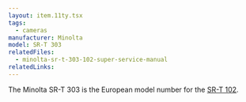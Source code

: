 ```yaml
---
layout: item.11ty.tsx
tags:
  - cameras
manufacturer: Minolta
model: SR-T 303
relatedFiles:
  - minolta-sr-t-303-102-super-service-manual
relatedLinks:
---
```


The Minolta SR-T 303 is the European model number for the <a href="../sr-t-102/">SR-T 102</a>.
